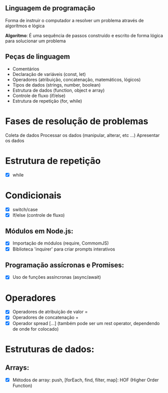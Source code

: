 ## Linguagem de programação

Forma de instruir o computador a resolver um problema através de algorítmos e lógica

**Algorítmo**: É uma sequência de passos construído e escrito de forma lógica para solucionar um problema

## Peças de linguagem
- Comentários 
- Declaração de variáveis (const, let)
- Operadores (atribuição, concatenação, matemáticos, lógicos)
- Tipos de dados (strings, number, boolean)
- Estrutura de dados (function, object e array)
- Controle de fluxo (if/else)
- Estrutura de repetição (for, while)

# Fases de resolução de problemas

Coleta de dados
Processar os dados (manipular, alterar, etc ...)
Apresentar os dados

# Estrutura de repetição
- [x] while

# Condicionais
- [x] switch/case
- [x] If/else (controle de fluxo)

## Módulos em Node.js:
- [x] Importação de módulos (require, CommomJS)
- [x] Biblioteca 'inquirer' para criar prompts interativos

## Programação assícronas e Promises:
- [x] Uso de funções assíncronas (async/await)

# Operadores
- [x] Operadores de atribuição de valor =
- [x] Operadores de concatenação +
- [x] Operador spread [...] (também pode ser um rest operator, dependendo de onde for colocado)

# Estruturas de dados:
## Arrays:
- [x] Métodos de array: push, [forEach, find, filter, map]: HOF (Higher Order Function)
